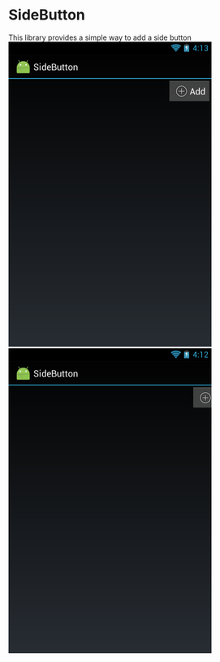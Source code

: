 # SideButton
This library provides a simple way to add a side button
![Show](https://raw.githubusercontent.com/claudkho/SideButton/master/show.png)
![Hide](https://raw.githubusercontent.com/claudkho/SideButton/master/hide.png)
